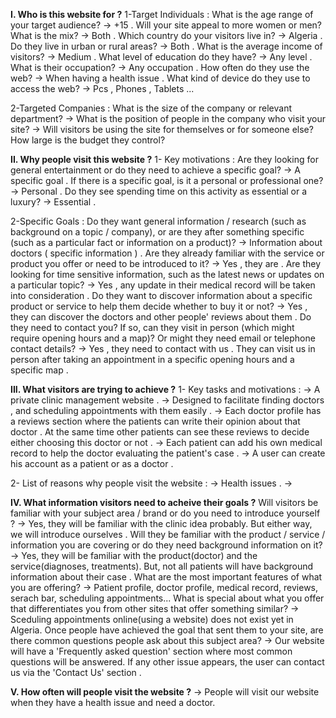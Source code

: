 **I. Who is this website for ?**
1-Target Individuals :
    What is the age range of your target audience?
    -> +15 .
    Will your site appeal to more women or men? What is the mix?
    -> Both .
    Which country do your visitors live in?
    -> Algeria .
    Do they live in urban or rural areas?
    -> Both .
    What is the average income of visitors?
    -> Medium .
    What level of education do they have?
    -> Any level . 
    What is their occupation?
    -> Any occupation . 
    How often do they use the web?
    -> When having a health issue .
    What kind of device do they use to access the web?
    -> Pcs , Phones , Tablets ...

2-Targeted Companies : 
    What is the size of the company or relevant department?
    -> 
    What is the position of people in the company who visit your site?
    -> 
    Will visitors be using the site for themselves or for someone else?
    How large is the budget they control?

**II. Why people visit this website ?**
1- Key motivations :
    Are they looking for general entertainment or do they need to achieve a specific goal?
    -> A specific goal .
      If there is a specific goal, is it a personal or professional one?
    -> Personal .
      Do they see spending time on this activity as essential or a luxury?
    -> Essential .

2-Specific Goals : 
    Do they want general information / research (such as background on a topic / company), or are they after something specific (such as a particular fact or information on a product)?
    -> Information about doctors ( specific information ) .
    Are they already familiar with the service or product you offer or need to be introduced to it?
    -> Yes , they are .
    Are they looking for time sensitive information, such as the latest news or updates on a particular topic?
    -> Yes , any update in their medical record will be taken into consideration .
    Do they want to discover information about a specific product or service to help them decide whether to buy it or not?
    -> Yes , they can discover the doctors and other people' reviews about them .
    Do they need to contact you? If so, can they visit in person (which might require opening hours and a map)? Or might they need email or telephone contact details?
    -> Yes , they need to contact with us . They can visit us in person after taking an appointment in a specific opening hours and a specific map .


**III. What visitors are trying to achieve ?**
1- Key tasks and motivations :
    -> A private clinic management website .
    -> Designed to facilitate finding doctors , and scheduling appointments with them easily .
    -> Each doctor profile has a reviews section where the patients can write their opinion about that doctor . At the same time other patients can see these reviews to decide either choosing this doctor or not . 
    -> Each patient can add his own medical record to help the doctor evaluating the patient's case .
    -> A user can create his account as a patient or as a doctor .

2- List of reasons why people visit the website :
    -> Health issues .
    -> 

**IV. What information visitors need to acheive their goals ?**
    Will visitors be familiar with your subject area / brand or do you need to introduce yourself ?
    -> Yes, they will be familiar with the clinic idea probably. But either way, we will introduce ourselves .
    Will they be familiar with the product / service / information you are covering or do they need background information on it?
    -> Yes, they will be familiar with the product(doctor) and the service(diagnoses, treatments). But, not all patients will have background information about their case .
    What are the most important features of what you are offering?
    -> Patient profile, doctor profile, medical record, reviews, serach bar, scheduling appointments...
    What is special about what you offer that differentiates you from other sites that offer something similar?
    -> Sceduling appointments online(using a website) does not exist yet in Algeria. 
    Once people have achieved the goal that sent them to your site, are there common questions people ask about this subject area?
    -> Our website will have a 'Frequently asked question' section where most common questions will be answered. If any other issue appears, the user can contact us via the 'Contact Us' section .

**V. How often will people visit the website ?**
-> People will visit our website when they have a health issue and need a doctor.



    
